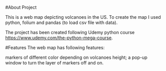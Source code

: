 #About Project

This is a web map depicting volcanoes in the US.
To create the map I used python, folium and pandas (to load csv file with data).

The project has been created following Udemy python course  https://www.udemy.com/the-python-mega-course.

#Features
The web map has following features:

markers of different color depending on volcanoes height;
a pop-up window to turn the layer of markers off and on.
